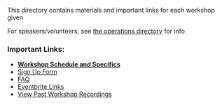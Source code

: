 This directory contains materials and important links for each workshop given

For speakers/volunteers, see [the operations directory](./Operations/) for info
### Important Links:
- **[Workshop Schedule and Specifics](https://www.notion.so/programequity/dcafee7c3d5b493e8d0cc72bb85fe0d8?v=8e482a703ed24624861afb5ebfc28994)**
- [Sign Up Form](https://forms.gle/WQZsUUWP3knJTzY9A) 
- [FAQ](./Operations/FAQ.md) 
- [Eventbrite Links](https://www.eventbrite.com/o/programequity-34235445241)
- [View Past Workshop Recordings](https://www.notion.so/4635b099f414404d929a08255ecdc4f0?v=ce200b1933234aa0b0dddfb1ee714cf7)

